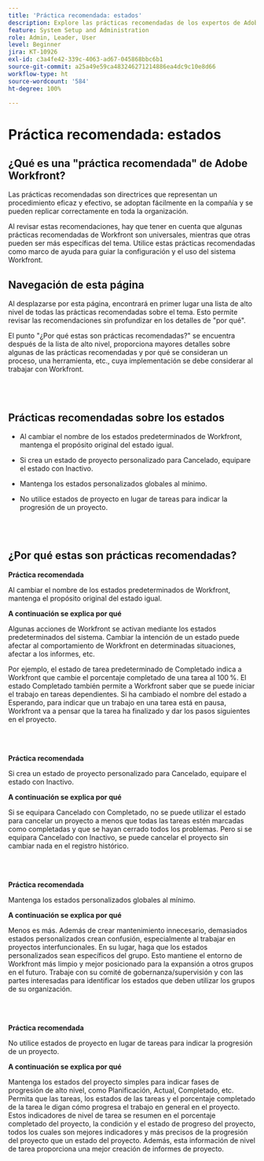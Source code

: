 ```yaml
---
title: 'Práctica recomendada: estados'
description: Explore las prácticas recomendadas de los expertos de Adobe Workfront sobre la configuración, administración y uso de los estados de Workfront.
feature: System Setup and Administration
role: Admin, Leader, User
level: Beginner
jira: KT-10926
exl-id: c3a4fe42-339c-4063-ad67-045868bbc6b1
source-git-commit: a25a49e59ca483246271214886ea4dc9c10e8d66
workflow-type: ht
source-wordcount: '584'
ht-degree: 100%

---
```


# Práctica recomendada: estados

## ¿Qué es una &quot;práctica recomendada&quot; de Adobe Workfront?

Las prácticas recomendadas son directrices que representan un procedimiento eficaz y efectivo, se adoptan fácilmente en la compañía y se pueden replicar correctamente en toda la organización.

Al revisar estas recomendaciones, hay que tener en cuenta que algunas prácticas recomendadas de Workfront son universales, mientras que otras pueden ser más específicas del tema. Utilice estas prácticas recomendadas como marco de ayuda para guiar la configuración y el uso del sistema Workfront.

## Navegación de esta página

Al desplazarse por esta página, encontrará en primer lugar una lista de alto nivel de todas las prácticas recomendadas sobre el tema. Esto permite revisar las recomendaciones sin profundizar en los detalles de &quot;por qué&quot;.

El punto &quot;¿Por qué estas son prácticas recomendadas?&quot; se encuentra después de la lista de alto nivel, proporciona mayores detalles sobre algunas de las prácticas recomendadas y por qué se consideran un proceso, una herramienta, etc., cuya implementación se debe considerar al trabajar con Workfront.

</br>
</br>

## Prácticas recomendadas sobre los estados

* Al cambiar el nombre de los estados predeterminados de Workfront, mantenga el propósito original del estado igual.

* Si crea un estado de proyecto personalizado para Cancelado, equipare el estado con Inactivo.

* Mantenga los estados personalizados globales al mínimo.

* No utilice estados de proyecto en lugar de tareas para indicar la progresión de un proyecto.


</br>
</br>



## ¿Por qué estas son prácticas recomendadas?

**Práctica recomendada**

Al cambiar el nombre de los estados predeterminados de Workfront, mantenga el propósito original del estado igual.



**A continuación se explica por qué**

Algunas acciones de Workfront se activan mediante los estados predeterminados del sistema. Cambiar la intención de un estado puede afectar al comportamiento de Workfront en determinadas situaciones, afectar a los informes, etc.



Por ejemplo, el estado de tarea predeterminado de Completado indica a Workfront que cambie el porcentaje completado de una tarea al 100 %. El estado Completado también permite a Workfront saber que se puede iniciar el trabajo en tareas dependientes. Si ha cambiado el nombre del estado a Esperando, para indicar que un trabajo en una tarea está en pausa, Workfront va a pensar que la tarea ha finalizado y dar los pasos siguientes en el proyecto.

</br>
</br>



**Práctica recomendada**

Si crea un estado de proyecto personalizado para Cancelado, equipare el estado con Inactivo.



**A continuación se explica por qué**

Si se equipara Cancelado con Completado, no se puede utilizar el estado para cancelar un proyecto a menos que todas las tareas estén marcadas como completadas y que se hayan cerrado todos los problemas. Pero si se equipara Cancelado con Inactivo, se puede cancelar el proyecto sin cambiar nada en el registro histórico.


</br>
</br>

**Práctica recomendada**

Mantenga los estados personalizados globales al mínimo.



**A continuación se explica por qué**

Menos es más. Además de crear mantenimiento innecesario, demasiados estados personalizados crean confusión, especialmente al trabajar en proyectos interfuncionales. En su lugar, haga que los estados personalizados sean específicos del grupo. Esto mantiene el entorno de Workfront más limpio y mejor posicionado para la expansión a otros grupos en el futuro. Trabaje con su comité de gobernanza/supervisión y con las partes interesadas para identificar los estados que deben utilizar los grupos de su organización.


</br>
</br>

**Práctica recomendada**

No utilice estados de proyecto en lugar de tareas para indicar la progresión de un proyecto.



**A continuación se explica por qué**

Mantenga los estados del proyecto simples para indicar fases de progresión de alto nivel, como Planificación, Actual, Completado, etc. Permita que las tareas, los estados de las tareas y el porcentaje completado de la tarea le digan cómo progresa el trabajo en general en el proyecto. Estos indicadores de nivel de tarea se resumen en el porcentaje completado del proyecto, la condición y el estado de progreso del proyecto, todos los cuales son mejores indicadores y más precisos de la progresión del proyecto que un estado del proyecto. Además, esta información de nivel de tarea proporciona una mejor creación de informes de proyecto.
